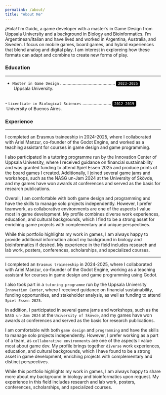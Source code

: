 ```yaml
---
permalink: /about/
title: "About Me"
---
```


¡Hola! I’m Guido, a game developer with a master’s in Game Design from Uppsala University and a background in Biology and Bioinformatics. I’m Argentinean/Italian and have lived and worked in Argentina, Australia, and Sweden. I focus on mobile games, board games, and hybrid experiences that blend analog and digital play. I am interest in exploreing how these formats can adapt and combine to create new forms of play.

### Education
---
- `Master in Game Design` ............................................ <code style="background:black; color:white; padding:2px 6px; border-radius:4px;">2023-2025</code><br>
&nbsp;Uppsala University.
<br>
- <code>Licentiate in Biological Sciences</code> ....................... <code style="background:black; color:white; padding:2px 6px; border-radius:4px;">2012-2019</code><br>
&nbsp;University of Buenos Aires.

### Experience
---
I completed an Erasmus traineeship in 2024-2025, where I collaborated with Ariel Manzur, co-founder of the Godot Engine, and worked as a teaching assistant for courses in game design and game programming.

I also participated in a tutoring programme run by the Innovation Center of Uppsala University, where I received guidance on financial sustainability and was granted funding to attend Spiel Essen 2025 and produce prints of the board games I created. Additionally, I joined several game jams and workshops, such as the NASG un-Jam 2024 at the University of Skövde, and my games have won awards at conferences and served as the basis for research publications.

Overall, I am comfortable with both game design and programming and have the skills to manage solo projects independently. However, I prefer teamwork, as collaborative environments are one of the aspects I value most in game development. My profile combines diverse work experiences, education, and cultural backgrounds, which I find to be a strong asset for enriching game projects with complementary and unique perspectives.

While this portfolio highlights my work in games, I am always happy to provide additional information about my background in biology and bioinformatics if desired. My experience in the field includes research and lab work, posters, conferences, scholarships, and specialized courses.

---

I completed an `Erasmus traineeship` in 2024-2025, where I collaborated with Ariel Manzur, co-founder of the Godot Engine, working as a teaching assistant for courses in game design and game programming using Godot.

I also took part in a `tutoring programme` run by the Uppsala University `Innovation Center`, where I received guidance on financial sustainability, funding opportunities, and stakeholder analysis, as well as funding to attend `Spiel Essen 2025`.

In addition, I participated in several game jams and workshops, such as the `NASG un-Jam 2024` at the `University of Skövde`, and my games have won awards at conferences and served as the basis for research publications.


I am comfortable with both `game design` and `programming` and have the skills to manage solo projects independently. However, I prefer working as a part of a team, as `collaborative environments` are one of the aspects I value most about game dev. My profile brings together `diverse` work experiences, education, and cultural backgrounds, which I have found to be a strong asset in game development, enriching projects with complementary and distinct perspectives.

While this portfolio highlights my work in games, I am always happy to share more about my background in biology and bioinformatics upon request. My experience in this field includes research and lab work, posters, conferences, scholarships, and specialized courses.


